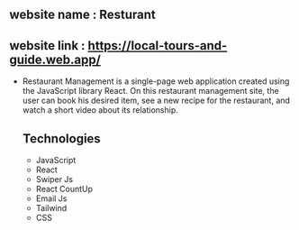 ## website name : Resturant

## website link : https://local-tours-and-guide.web.app/

- Restaurant Management is a single-page web application created using the JavaScript library React. On this restaurant management site, the user can book his desired item, see a new recipe for the restaurant, and watch a short video about its relationship.

  ## Technologies

  - JavaScript
  - React
  - Swiper Js
  - React CountUp
  - Email Js
  - Tailwind
  - CSS
